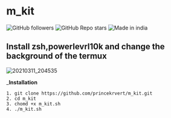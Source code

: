 # m_kit

![GitHub followers](https://img.shields.io/github/followers/princekrvert?style=for-the-badge)
![GitHub Repo stars](https://img.shields.io/github/stars/princekrvert/m_kit?style=for-the-badge)
![Made in india](https://img.shields.io/badge/MADE%20IN%20-INDIA-red?style=for-the-badge&logo=appveyor)
## Install zsh,powerlevrl10k and change the background of the termux


![20210311_204535](https://user-images.githubusercontent.com/56459297/110884572-4cb8f200-830b-11eb-93eb-8d98c10fead4.jpg)

___Installation__

```
1. git clone https://github.com/princekrvert/m_kit.git
2. cd m_kit
3. chomd +x m_kit.sh
4. ./m_kit.sh
```
